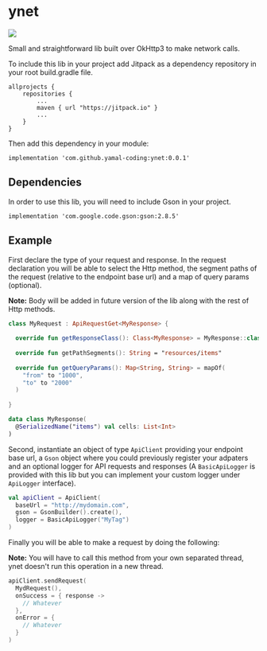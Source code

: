 # ynet

[![](https://jitpack.io/v/yamal-coding/ynet.svg)](https://jitpack.io/#yamal-coding/ynet/0.0.1)

Small and straightforward lib built over OkHttp3 to make network calls.

To include this lib in your project add Jitpack as a dependency repository in your root build.gradle file.

```
allprojects {
    repositories {
        ...
        maven { url "https://jitpack.io" }
        ...
    }
}
```
Then add this dependency in your module:

```
implementation 'com.github.yamal-coding:ynet:0.0.1'
```

## Dependencies

In order to use this lib, you will need to include Gson in your project.

```
implementation 'com.google.code.gson:gson:2.8.5'
```

## Example

First declare the type of your request and response. In the request declaration you will be able to select the Http method, the segment paths of the request (relative to the endpoint base url) and a map of query params (optional).

**Note:** Body will be added in future version of the lib along with the rest of Http methods.

```kotlin
class MyRequest : ApiRequestGet<MyResponse> {
  
  override fun getResponseClass(): Class<MyResponse> = MyResponse::class.java
  
  override fun getPathSegments(): String = "resources/items"
  
  override fun getQueryParams(): Map<String, String> = mapOf(
    "from" to "1000",
    "to" to "2000"
  )
  
}

data class MyResponse(
  @SerializedName("items") val cells: List<Int>
)

```

Second, instantiate an object of type `ApiClient` providing your endpoint base url, a `Gson` object where you could previously register your adpaters and an optional logger for API requests and responses (A `BasicApiLogger` is provided with this lib but you can implement your custom logger under `ApiLogger` interface).

```kotlin
val apiClient = ApiClient(
  baseUrl = "http://mydomain.com",
  gson = GsonBuilder().create(),
  logger = BasicApiLogger("MyTag")
)

```

Finally you will be able to make a request by doing the following:

**Note:** You will have to call this method from your own separated thread, ynet doesn't run this operation in a new thread.

```kotlin
apiClient.sendRequest(
  MydRequest(),
  onSuccess = { response ->
    // Whatever
  },
  onError = {
    // Whatever
  }
)
```
